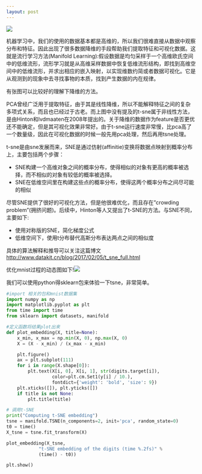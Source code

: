 ```yaml
---
layout: post
---
```

<img src="{{ site.baseurl }}/images/数据降维分支.png">

机器学习中，我们的使用的数据基本都是高维的，所以我们很难直接从数据中观察分布和特征。因此出现了很多数据降维的手段帮助我们提取特征和可视化数据。这就是流行学习方法(Manifold Learning):假设数据是均匀采样于一个高维欧氏空间中的低维流形，流形学习就是从高维采样数据中恢复低维流形结构，即找到高维空间中的低维流形，并求出相应的嵌入映射，以实现维数约简或者数据可视化。它是从观测到的现象中去寻找事物的本质，找到产生数据的内在规律。

有张图可以比较好的理解下降维的方法。


PCA曾经广泛用于提取特征，由于其是线性降维，所以不能解释特征之间的复杂多项式关系，而且也已经过于古老。而上图中没有提及的t-sne属于非线性方法，是由Hinton和lvdmaaten在2008年提出的。关于降维的数据作为feature是否更优还不能确定，但是其可视化效果非常好。由于t-sne运行速度非常慢，比pca高了一个数量级，因此在可视化数据的时候一般先用pca处理，然后再用tsne处理。

t-sne是由sne发展而来，SNE是通过仿射(affinitie)变换将数据点映射到概率分布上，主要包括两个步骤：

- SNE构建一个高维对象之间的概率分布，使得相似的对象有更高的概率被选择，而不相似的对象有较低的概率被选择。
- SNE在低维空间里在构建这些点的概率分布，使得这两个概率分布之间尽可能的相似

尽管SNE提供了很好的可视化方法，但是他很难优化，而且存在”crowding problem”(拥挤问题)。后续中，Hinton等人又提出了t-SNE的方法。与SNE不同，主要如下:

- 使用对称版的SNE，简化梯度公式
- 低维空间下，使用t分布替代高斯分布表达两点之间的相似度

具体的算法解释和推导可以关注这篇博文 http://www.datakit.cn/blog/2017/02/05/t_sne_full.html 

优化mnist过程的动态图如下!<img src="{{ site.baseurl }}/images/t-sne_optimise.gif">

我们可以使用python得sklearn包来体验一下tsne，非常简单。

```Python
#import 相关的包和mnist数据集
import numpy as np
import matplotlib.pyplot as plt
from time import time
from sklearn import datasets, manifold

#定义函数将结果plot出来                            
def plot_embedding(X, title=None):     
    x_min, x_max = np.min(X, 0), np.max(X, 0)
    X = (X - x_min) / (x_max - x_min)                           

    plt.figure()              
    ax = plt.subplot(111)      
    for i in range(X.shape[0]):                          
        plt.text(X[i, 0], X[i, 1], str(digits.target[i]),    
                 color=plt.cm.Set1(y[i] / 10.),         
                 fontdict={'weight': 'bold', 'size': 9})
    plt.xticks([]), plt.yticks([])
    if title is not None:
        plt.title(title)

# 调用t-SNE
print("Computing t-SNE embedding")           
tsne = manifold.TSNE(n_components=2, init='pca', random_state=0)
t0 = time()
X_tsne = tsne.fit_transform(X)

plot_embedding(X_tsne,                                   
            "t-SNE embedding of the digits (time %.2fs)" %
            (time() - t0))                           

plt.show() 
```



